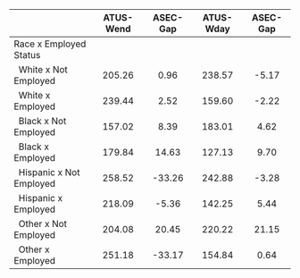 
|                      |    ATUS-Wend |     ASEC-Gap |    ATUS-Wday |     ASEC-Gap |
| -------------------- | :----------: | :----------: | :----------: | :----------: |
| Race x Employed Status |              |              |              |              |
| &nbsp;&nbsp;White x Not Employed |       205.26 |         0.96 |       238.57 |        -5.17 |
| &nbsp;&nbsp;White x Employed |       239.44 |         2.52 |       159.60 |        -2.22 |
| &nbsp;&nbsp;Black x Not Employed |       157.02 |         8.39 |       183.01 |         4.62 |
| &nbsp;&nbsp;Black x Employed |       179.84 |        14.63 |       127.13 |         9.70 |
| &nbsp;&nbsp;Hispanic x Not Employed |       258.52 |       -33.26 |       242.88 |        -3.28 |
| &nbsp;&nbsp;Hispanic x Employed |       218.09 |        -5.36 |       142.25 |         5.44 |
| &nbsp;&nbsp;Other x Not Employed |       204.08 |        20.45 |       220.22 |        21.15 |
| &nbsp;&nbsp;Other x Employed |       251.18 |       -33.17 |       154.84 |         0.64 |


